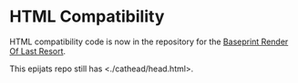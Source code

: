 HTML Compatibility
==================

HTML compatibility code is now in the repository for the [Baseprint Render Of Last
Resort](https://gitlab.com/perm.pub/brolr).

This epijats repo still has <./cathead/head.html>.
